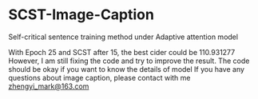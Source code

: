 # SCST-Image-Caption
Self-critical sentence training method under Adaptive attention model

With Epoch 25 and SCST after 15, the best cider could be 110.931277
However, I am still fixing the code and try to improve the result.
The code should be okay if you want to know the details of model
If you have any questions about image caption, please contact with me zhengyi_mark@163.com
